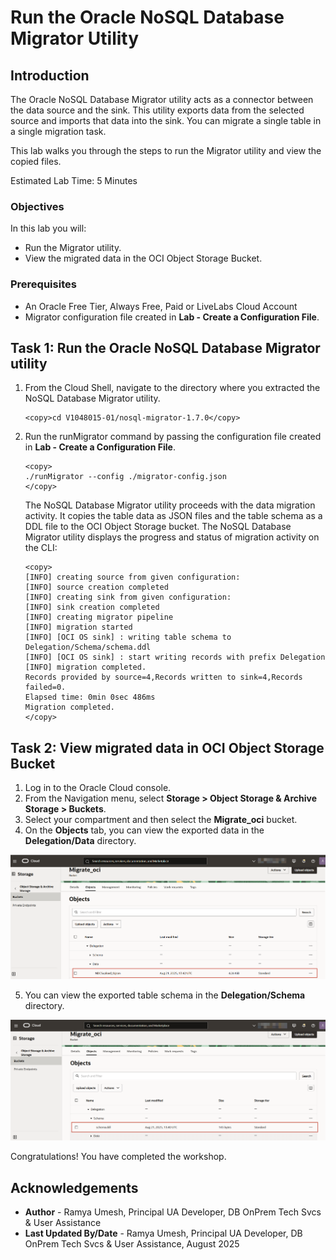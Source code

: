 # Run the Oracle NoSQL Database Migrator Utility

## Introduction

The Oracle NoSQL Database Migrator utility acts as a connector between the data source and the sink. This utility exports data from the selected source and imports that data into the sink. You can migrate a single table in a single migration task. 

This lab walks you through the steps to run the Migrator utility and view the copied files. 

Estimated Lab Time: 5 Minutes

### Objectives

In this lab you will:
* Run the Migrator utility. 
* View the migrated data in the OCI Object Storage Bucket.

### Prerequisites

*  An Oracle Free Tier, Always Free, Paid or LiveLabs Cloud Account
*  Migrator configuration file created in **Lab - Create a Configuration File**.

## Task 1: Run the Oracle NoSQL Database Migrator utility

1. From the Cloud Shell, navigate to the directory where you extracted the NoSQL Database Migrator utility.

    ```
    <copy>cd V1048015-01/nosql-migrator-1.7.0</copy>
    ```

2. Run the runMigrator command by passing the configuration file created in **Lab - Create a Configuration File**.

    ```
    <copy>
    ./runMigrator --config ./migrator-config.json
    </copy>    
    ```

    The NoSQL Database Migrator utility proceeds with the data migration activity. It copies the table data as JSON files and the table schema as a DDL file to the OCI Object Storage bucket. The NoSQL Database Migrator utility displays the progress and status of migration activity on the CLI:

     ```
    <copy>
    [INFO] creating source from given configuration:
    [INFO] source creation completed
    [INFO] creating sink from given configuration:
    [INFO] sink creation completed
    [INFO] creating migrator pipeline
    [INFO] migration started
    [INFO] [OCI OS sink] : writing table schema to Delegation/Schema/schema.ddl
    [INFO] [OCI OS sink] : start writing records with prefix Delegation
    [INFO] migration completed.
    Records provided by source=4,Records written to sink=4,Records failed=0.
    Elapsed time: 0min 0sec 486ms
    Migration completed.
    </copy>
    ```

## Task 2: View migrated data in OCI Object Storage Bucket

1. Log in to the Oracle Cloud console.
2. From the Navigation menu, select **Storage > Object Storage & Archive Storage > Buckets**.
3. Select your compartment and then select the **Migrate_oci** bucket.
4. On the **Objects** tab, you can view the exported data in the **Delegation/Data** directory.

  ![Object Storage data](images/objectstorage-data.png)

5. You can view the exported table schema in the **Delegation/Schema** directory.

  ![Object Storage schema](images/objectstorage-schema.png)
 
Congratulations! You have completed the workshop.

## Acknowledgements
* **Author** - Ramya Umesh, Principal UA Developer, DB OnPrem Tech Svcs & User Assistance
* **Last Updated By/Date** - Ramya Umesh, Principal UA Developer, DB OnPrem Tech Svcs & User Assistance, August 2025
